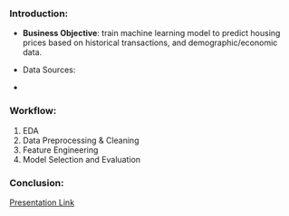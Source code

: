 
### Introduction:
- **Business Objective**: train machine learning model to predict housing prices based on historical transactions, and demographic/economic data. 

- Data Sources: 
-  

### Workflow:
1. EDA 
2. Data Preprocessing & Cleaning
3. Feature Engineering 
4. Model Selection and Evaluation

### Conclusion:

[Presentation Link](https://docs.google.com/presentation/d/e/2PACX-1vTwgx46PhYLmv9CE4WLe6vR455BjeoW19-jO4MOVxYVuZaOJlLhFfgMfChJHitvr4oYjGdSrWOjLH44/pub?start=false&loop=false&delayms=3000&slide=id.g104edfb523a_0_270)
